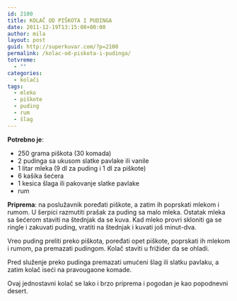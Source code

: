 ```yaml
---
id: 2100
title: KOLAČ OD PIŠKOTA I PUDINGA
date: 2011-12-19T13:15:08+00:00
author: mila
layout: post
guid: http://superkuvar.com/?p=2100
permalink: /kolac-od-piskota-i-pudinga/
totvreme:
  - ""
categories:
  - kolači
tags:
  - mleko
  - piškote
  - puding
  - rum
  - šlag
---
```

**Potrebno je**:

  * 250 grama piškota (30 komada)
  * 2 pudinga sa ukusom slatke pavlake ili vanile
  * 1 litar mleka (9 dl za puding i 1 dl za piškote)
  * 6 kašika šećera
  * 1 kesica šlaga ili pakovanje slatke pavlake
  * rum

**Priprema**: na poslužavnik poređati piškote, a zatim ih poprskati mlekom i rumom. U šerpici razmutiti prašak za puding sa malo mleka. Ostatak mleka sa šećerom staviti na štednjak da se kuva. Kad mleko provri skloniti ga se ringle i zakuvati puding, vratiti na štednjak i kuvati još minut-dva.

Vreo puding preliti preko piškota, poređati opet piškote, poprskati ih mlekom i rumom, pa premazati pudingom. Kolač staviti u frižider da se ohladi.

Pred služenje preko pudinga premazati umućeni šlag ili slatku pavlaku, a zatim kolač iseći na pravougaone komade.

Ovaj jednostavni kolač se lako i brzo priprema i pogodan je kao popodnevni desert.